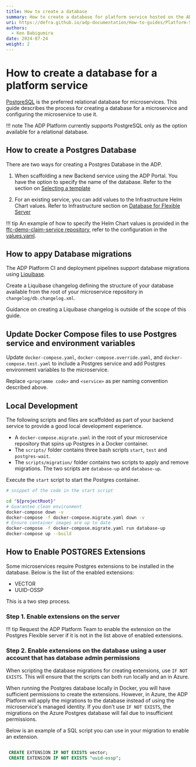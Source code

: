 ```yaml
---
title: How to create a database
summary: How to create a database for platform service hosted on the ADP.
uri: https://defra.github.io/adp-documentation/How-to-guides/Platform-Services/how-to-create-a-database/
authors:
  - Ken Babigumira
date: 2024-07-24
weight: 2
---
```


# How to create a database for a platform service

[PostgreSQL](https://www.postgresql.org/) is the preferred relational database for microservices.  This guide describes the process for creating a database for a microservice and configuring the microservice to use it.

!!! note
    The ADP Platform currently supports PostgreSQL only as the option available for a relational database.

## How to create a Postgres Database

There are two ways for creating a Postgres Database in the ADP.

1. When scaffolding a new Backend service using the ADP Portal. You have the option to specify the name of the database. Refer to the section on [Selecting a template](how-to-create-a-platform-service.md#selecting-a-template)

2. For an existing service, you can add values to the Infrastructure Helm Chart values. Refer to Infrastructure section on [Database for Flexible Server](../../Developer-Reference/Infrastructure/ASO%20Helm%20Library%20Chart.md#database-for-postgres-flexible-server-template)

!!! tip
    An example of how to specify the Helm Chart values is provided in the [ffc-demo-claim-service repository](https://github.com/DEFRA/ffc-demo-claim-service/), refer to the configuration in the [values.yaml](https://github.com/DEFRA/ffc-demo-claim-service/blob/master/helm/ffc-demo-claim-service-infra/values.yaml#L16).

## How to appy Database migrations

The ADP Platform CI and deployment pipelines support database migrations using [Liquibase](https://www.liquibase.org/).

Create a Liquibase changelog defining the structure of your database available from the root of your microservice repository in `changelog/db.changelog.xml`.

Guidance on creating a Liquibase changelog is outside of the scope of this guide.

## Update Docker Compose files to use Postgres service and environment variables

Update `docker-compose.yaml`, `docker-compose.override.yaml`, and `docker-compose.test.yaml` to include a Postgres service and add Postgres environment variables to the microservice.

Replace `<programme code>` and `<service>` as per naming convention described above.

## Local Development

The following scripts and files are scaffolded as part of your backend service to provide a good local development experience.

- A `docker-compose.migrate.yaml` in the root of your microservice repository that spins up Postgres in a Docker container.
- The `scripts/` folder contains three bash scripts `start`, `test` and `postgres-wait`.
- The `scripts/migration/` folder contains two scripts to apply and remove migrations. The two scripts are `database-up` and `database-up`.

Execute the `start` script to start the Postgres container.

```sh
# snippet of the code in the start script

cd "${projectRoot}"
# Guarantee clean environment
docker-compose down -v
docker-compose -f docker-compose.migrate.yaml down -v
# Ensure container images are up to date
docker-compose -f docker-compose.migrate.yaml run database-up
docker-compose up --build

```

## How to Enable POSTGRES Extensions

Some microservices require Postgres extensions to be installed in the database. Below is the list of the enabled extensions:

- VECTOR
- UUID-OSSP

This is a two step process.

### Step 1. Enable extensions on the server

!!! tip
    Request the ADP Platform Team to enable the extension on the Postgres Flexible server if it is not in the list above of enabled extensions.

### Step 2. Enable extensions on the database using a user account that has database admin permissions

   When scripting the database migrations for creating extensions, use `IF NOT EXISTS`. This will ensure that the scripts can both run locally and an in Azure. 

   When running the Postgres database locally in Docker, you will have sufficient permissions to create the extensions. However, in Azure, the ADP Platform will apply the migrations to the database instead of using the microservice's managed identity. If you don't use  `IF NOT EXISTS`, the migrations on the Azure Postgres database will fail due to insufficient permissions.

   Below is an example of a SQL script you can use in your migration to enable an extension.

   ```sql

    CREATE EXTENSION IF NOT EXISTS vector;
    CREATE EXTENSION IF NOT EXISTS "uuid-ossp";

   ```
